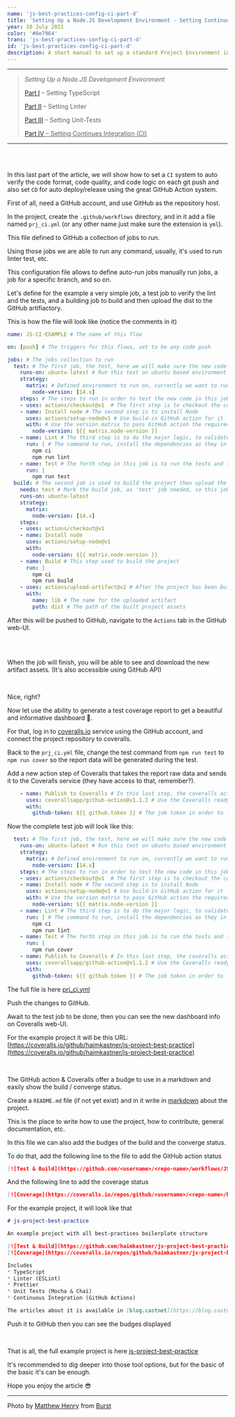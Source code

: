 ```yaml
---
name: 'js-best-practices-config-ci-part-d'
title: 'Setting Up a Node.JS Development Environment - Setting Continues Integration (CI)'
year: 10 July 2021
color: '#8e7964'
trans: 'js-best-practices-config-ci-part-d'
id: 'js-best-practices-config-ci-part-d'
description: A short manual to set up a standard Project Environment in NODE.JS - Part IV - Setting Continues Integration (CI)
---
```


----
> *Setting Up a Node.JS Development Environment*
>
> [Part I](/en/blog/js-best-practices-config-ts-part-a) – Setting TypeScript
>
> [Part II](/en/blog/js-best-practices-config-linter-part-b) – Setting Linter
>
> [Part III](/en/blog/js-best-practices-config-unit-tests-part-c) – Setting Unit-Tests
>
> <ins>[Part IV](/en/blog/js-best-practices-config-ci-part-d) – Setting Continues Integration (CI)</ins>
----

<br>
<br>

In this last part of the article, we will show how to set a `CI` system to auto verify the code format, code quality, and code logic on each git push
and also set `CD` for auto deploy/release using the great GitHub Action system.

First of all, need a GitHub account, and use GitHub as the repository host.

In the project, create the `.github/workflows` directory, and in it add a file named `prj_ci.yml` (or any other name just make sure the extension is `yml`).

This file defined to GitHub a collection of jobs to run.

Using those jobs we are able to run any command, usually, it's used to run linter test, etc.

This configuration file allows to define auto-run jobs manually run jobs, a job for a specific branch, and so on.

Let's define for the example a very simple job, a test job to verify the lint and the tests, and a building job to build and then upload the dist to the GitHub artifiactory.

This is how the file will look like (notice the comments in it)
```yaml
name: JS-CI-EXAMPLE # The name of this flow

on: [push] # The triggers for this flows, set to be any code push 

jobs: # The jobs collection to run
  test: # The first job, the test, here we will make sure the new code was not breading the lint rule sand not breaking the tests.
    runs-on: ubuntu-latest # Run this test on ubuntu based environment
    strategy: 
      matrix: # Defined environment to run on, currently we want to run only on node v14
        node-version: [14.x] 
    steps: # The steps to run in order to test the new code in this job
    - uses: actions/checkout@v1  # The first step is to checkout the codebase from the repository (This is a build-in GitHub action, no extra info required)
    - name: Install node # The second step is to install Node 
      uses: actions/setup-node@v1 # Use build-in GitHub action for it
      with: # Use the version matrix to pass GitHub action the required versions
        node-version: ${{ matrix.node-version }}
    - name: Lint # The third step is to do the major logic, to validate the new code by the linter and to check the test
      run: | # The command to run, install the dependencies as they in the `packages.lock` and run the lint command
        npm ci 
        npm run lint
    - name: Test # The forth step in this job is to run the tests and to make sure all of them succeed
      run: |
        npm run test 
  build: # The second job is used to build the project then upload the results to the GitHub Actions artifactory.
    needs: test # Mark the build job, as 'test' job needed, so this job will starts only after all test succeeded 
    runs-on: ubuntu-latest
    strategy:
      matrix:
        node-version: [14.x]
    steps:
    - uses: actions/checkout@v1 
    - name: Install node
      uses: actions/setup-node@v1
      with:
        node-version: ${{ matrix.node-version }}
    - name: Build # This step used to build the project
      run: |
        npm ci
        npm run build
    - uses: actions/upload-artifact@v2 # After the project has been built, upload the results to GitHub Actions the artifactory, (This a build-in GitHub action)
      with:
        name: lib # The name for the uploaded artifact
        path: dist # The path of the built project assets
```

After this will be pushed to GitHub, navigate to the `Actions` tab in the GitHub web-UI.

<image-responsive imageURL="blog/js-best-practices-config-ci-part-d/actions-1.jpg" />
<br>
<image-responsive imageURL="blog/js-best-practices-config-ci-part-d/actions-2.jpg" />
<br>

When the job will finish, you will be able to see and download the new artifact assets. (It's also accessible using GitHub API) 

<image-responsive imageURL="blog/js-best-practices-config-ci-part-d/actions-3.jpg" />
<br>

Nice, right?

Now let use the ability to generate a test coverage report to get a beautiful and informative dashboard 🧮.

For that, log in to [coveralls.io](https://coveralls.io/) service using the GitHub account, and connect the project repository to coveralls.

<image-responsive imageURL="blog/js-best-practices-config-ci-part-d/coveralls-1.jpg" />

Back to the `prj_ci.yml`  file, change the test command from `npm run test` to `npm run cover` so the report data will be generated during the test.

Add a new action step of Coveralls that takes the report raw data and sends it to the Coveralls service (they have access to that, remember?).


```yaml
    - name: Publish to Coveralls # In this last step, the coveralls action will send the code coverage report to the Coveralls dashboard 
      uses: coverallsapp/github-action@v1.1.2 # Use the Coveralls ready to use action
      with:
        github-token: ${{ github.token }} # The job token in order to let Coveralls access to the job assets
```

Now the complete test job will look like this:

```yaml
  test: # The first job, the test, here we will make sure the new code was not breading the lint rule sand not breaking the tests.
    runs-on: ubuntu-latest # Run this test on ubuntu based environment
    strategy: 
      matrix: # Defined environment to run on, currently we want to run only on node v14
        node-version: [14.x] 
    steps: # The steps to run in order to test the new code in this job
    - uses: actions/checkout@v1  # The first step is to checkout the codebase from the repository (This is a build-in GitHub action, no extra info required)
    - name: Install node # The second step is to install Node 
      uses: actions/setup-node@v1 # Use build-in GitHub action for it
      with: # Use the version matrix to pass GitHub action the required versions
        node-version: ${{ matrix.node-version }}
    - name: Lint # The third step is to do the major logic, to validate the new code by the linter and to check the test
      run: | # The command to run, install the dependencies as they in the `packages.lock` and run the lint command
        npm ci 
        npm run lint
    - name: Test # The forth step in this job is to run the tests and to make sure all of them succeed, use the cover script in order to generate the test cover report
      run: |
        npm run cover 
    - name: Publish to Coveralls # In this last step, the coveralls action will send the code coverage report to the Coveralls dashboard 
      uses: coverallsapp/github-action@v1.1.2 # Use the Coveralls ready to use action
      with:
        github-token: ${{ github.token }} # The job token in order to let Coveralls access to the job assets
```

The full file is here [prj_ci.yml](https://github.com/haimkastner/js-project-best-practice/blob/main/.github/workflows/prj_ci.yml)

Push the changes to GitHub.

Await to the test job to be done, then you can see the new dashboard info on Coveralls web-UI.

For the example project it will be this URL:
[https://coveralls.io/github/haimkastner/js-project-best-practice](https://coveralls.io/github/haimkastner/js-project-best-practice)

<image-responsive imageURL="blog/js-best-practices-config-ci-part-d/coveralls-2.jpg" />

<br>


The GitHub action & Coveralls offer a budge to use in a markdown and easily show the build / converge status.

Create a `README.md` file (if not yet exist) and in it write in [markdown](https://www.markdownguide.org/) about the project.

This is the place to write how to use the project, how to contribute, general documentation, etc.

In this file we can also add the budges of the build and the converge status.

To do that, add the following line to the file to add the GitHub action status
```markdown
[![Test & Build](https://github.com/<username>/<repo-name>/workflows/JS-CI-EXAMPLE/badge.svg?branch=<branch-name>)](https://github.com/<username>/<repo-name>/actions)
```
And the following line to add the coverage status
```markdown
[![Coverage](https://coveralls.io/repos/github/<username>/<repo-name>/badge.svg?branch=<branch-name>)](https://coveralls.io/github//<username>/<repo-name>/?branch=<branch-name>)
```

For the example project, it will look like that
```markdown
# js-project-best-practice

An example project with all best-practices boilerplate structure

[![Test & Build](https://github.com/haimkastner/js-project-best-practice/workflows/JS-CI-EXAMPLE/badge.svg?branch=main)](https://github.com/haimkastner/js-project-best-practice/actions)
[![Coverage](https://coveralls.io/repos/github/haimkastner/js-project-best-practice/badge.svg?branch=main)](https://coveralls.io/github/haimkastner/js-project-best-practice?branch=main)

Includes 
* TypeScript
* Linter (ESLint)
* Prettier 
* Unit Tests (Mocha & Chai)
* Continuous Integration (GitHub Actions)

The articles about it is available in [blog.castnet](https://blog.castnet.club/blog/js-best-practices-config-ts-part-a)
```

Push it to GitHub then you can see the budges displayed

<image-responsive imageURL="blog/js-best-practices-config-ci-part-d/readme-1.jpg" />
<br>


That is all, the full example project is here [js-project-best-practice](https://github.com/haimkastner/js-project-best-practice)

It's recommended to dig deeper into those tool options, but for the basic of the basic it's can be enough.

Hope you enjoy the article 😎

----

Photo by <a href="https://burst.shopify.com/@matthew_henry?utm_campaign=photo_credit&amp;utm_content=Free+Shipping+Boxes+In+Front+Of+Red+Brick+Photo+%E2%80%94+High+Res+Pictures&amp;utm_medium=referral&amp;utm_source=credit">Matthew Henry</a> from <a href="https://burst.shopify.com/shipping?utm_campaign=photo_credit&amp;utm_content=Free+Shipping+Boxes+In+Front+Of+Red+Brick+Photo+%E2%80%94+High+Res+Pictures&amp;utm_medium=referral&amp;utm_source=credit">Burst</a>
